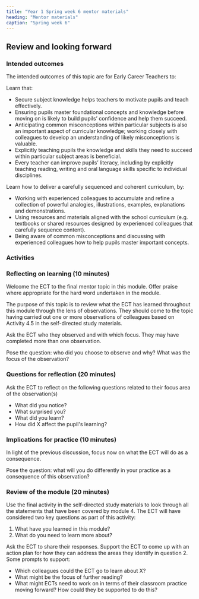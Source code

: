 ```yaml
---
title: "Year 1 Spring week 6 mentor materials"
heading: "Mentor materials"
caption: "Spring week 6"
---
```



## Review and looking forward

### Intended outcomes

The intended outcomes of this topic are for Early Career Teachers to:

Learn that:

- Secure subject knowledge helps teachers to motivate pupils and teach effectively.
- Ensuring pupils master foundational concepts and knowledge before moving on is likely to build pupils’ confidence and help them succeed. 
- Anticipating common misconceptions within particular subjects is also an important aspect of curricular knowledge; working closely with colleagues to develop an understanding of likely misconceptions is valuable. 
- Explicitly teaching pupils the knowledge and skills they need to succeed within particular subject areas is beneficial.
- Every teacher can improve pupils’ literacy, including by explicitly teaching reading, writing and oral language skills specific to individual disciplines.

Learn how to deliver a carefully sequenced and coherent curriculum, by:

- Working with experienced colleagues to accumulate and refine a collection of powerful analogies, illustrations, examples, explanations and demonstrations. 
- Using resources and materials aligned with the school curriculum (e.g. textbooks or shared resources designed by experienced colleagues that carefully sequence content).
- Being aware of common misconceptions and discussing with experienced colleagues how to help pupils master important concepts.

### Activities

### Reflecting on learning (10 minutes)

Welcome the ECT to the final mentor topic in this module. Offer praise where appropriate for the hard word undertaken in the module.

The purpose of this topic is to review what the ECT has learned throughout this module through the lens of observations. They should come to the topic having carried out one or more observations of colleagues based on Activity 4.5 in the self-directed study materials.

Ask the ECT who they observed and with which focus. They may have completed more than one observation. 

Pose the question: who did you choose to observe and why? What was the focus of the observation?                                                                                                                                                                                                                                                                                                                                                                                                                                                                                                                                                                                                                                                                                                                                                                                                                 

### Questions for reflection (20 minutes)

Ask the ECT to reflect on the following questions related to their focus area of the observation(s)

- What did you notice?
- What surprised you?
- What did you learn?
- How did X affect the pupil's learning?                                                                                                                                                                                                                                                                                                                                                                                                                                                                                                                                                                                                                                                                                                                                                                                                                                                                                                                                                                                                                                                                                                                                                                                                           

### Implications for practice (10 minutes)

In light of the previous discussion, focus now on what the ECT will do as a consequence.

Pose the question: what will you do differently in your practice as a consequence of this observation?                                                                                                                                                                                                                                                                                                                                                                                                                                                                                                                                                                                                                                                                                                                                                                                                                                                                                                                                                                                                                                                                                                                                                                                                                                       

### Review of the module (20 minutes)

Use the final activity in the self-directed study materials to look through all the statements that have been covered by module 4. The ECT will have considered two key questions as part of this activity:

1. What have you learned in this module?
2. What do you need to learn more about?

Ask the ECT to share their responses. Support the ECT to come up with an action plan for how they can address the areas they identify in question 2. Some prompts to support:

- Which colleagues could the ECT go to learn about X?
- What might be the focus of further reading?
- What might ECTs need to work on in terms of their classroom practice moving forward? How could they be supported to do this?                                                                                                                                                                                                                                                                                                                                                                                                                                                                                                                                                                                                                                                                                                           

